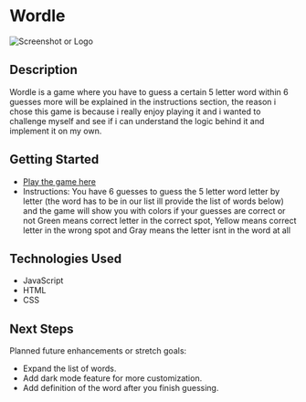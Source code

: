 # Wordle

![Screenshot or Logo](https://imgur.com/a/7iZljZY)

## Description

Wordle is a game where you have to guess a certain 5 letter word within 6 guesses more will be explained in the instructions section, the reason i chose this game is because i really enjoy playing it and i wanted to challenge myself and see if i
can understand the logic behind it and implement it on my own.

## Getting Started

- [Play the game here](https://ahmedalmannaei.github.io/wordle/)
- Instructions: You have 6 guesses to guess the 5 letter word letter by letter (the word has to be in our list ill provide the list of words below) and the game will show you with colors if your guesses are correct or not Green means correct letter in the correct spot, Yellow means correct letter in the wrong spot and Gray means the letter isnt in the word at all

## Technologies Used

- JavaScript
- HTML
- CSS

## Next Steps

Planned future enhancements or stretch goals:

- Expand the list of words.
- Add dark mode feature for more customization.
- Add definition of the word after you finish guessing.
